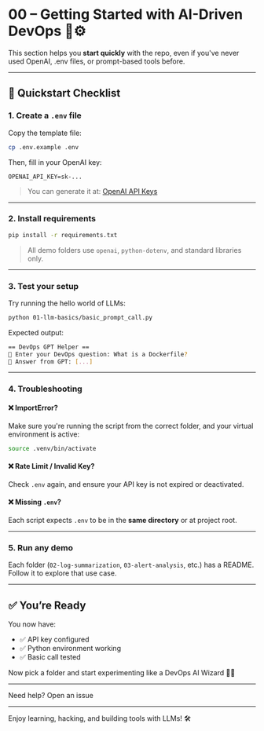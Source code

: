 # 00 – Getting Started with AI-Driven DevOps 🧠⚙️

This section helps you **start quickly** with the repo, even if you've never used OpenAI, .env files, or prompt-based tools before.

---

## 🚀 Quickstart Checklist

### 1. **Create a `.env` file**

Copy the template file:
```bash
cp .env.example .env
```
Then, fill in your OpenAI key:
```
OPENAI_API_KEY=sk-...
```
> You can generate it at: [OpenAI API Keys](https://platform.openai.com/account/api-keys)

---

### 2. **Install requirements**

```bash
pip install -r requirements.txt
```
> All demo folders use `openai`, `python-dotenv`, and standard libraries only.

---

### 3. **Test your setup**

Try running the hello world of LLMs:

```bash
python 01-llm-basics/basic_prompt_call.py
```

Expected output:

``` bash
== DevOps GPT Helper ==
🔧 Enter your DevOps question: What is a Dockerfile?
🧠 Answer from GPT: [...]
```

---

### 4. **Troubleshooting**

#### ❌ ImportError?
Make sure you're running the script from the correct folder, and your virtual environment is active:
```bash
source .venv/bin/activate
```

#### ❌ Rate Limit / Invalid Key?

Check `.env` again, and ensure your API key is not expired or deactivated.

#### ❌ Missing `.env`?

Each script expects `.env` to be in the **same directory** or at project root.

---

### 5. **Run any demo**

Each folder (`02-log-summarization`, `03-alert-analysis`, etc.) has a README. Follow it to explore that use case.

---

## ✅ You’re Ready

You now have:

- ✅ API key configured
- ✅ Python environment working
- ✅ Basic call tested

Now pick a folder and start experimenting like a DevOps AI Wizard 🧙‍♂️

---

Need help? Open an issue

---
Enjoy learning, hacking, and building tools with LLMs! 🛠️

